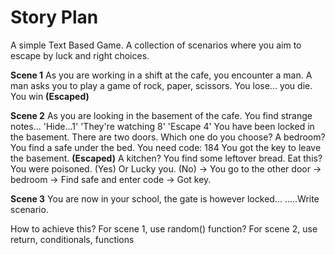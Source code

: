 # Story Plan

A simple Text Based Game. A collection of scenarios where you aim to escape by luck and right choices.

**Scene 1**
As you are working in a shift at the cafe, you encounter a man. A man asks you to play a game of rock, paper, scissors.
You lose... you die.
You win **(Escaped)**

**Scene 2**
As you are looking in the basement of the cafe. You find strange notes...
'Hide...1'
'They're watching 8'
'Escape 4'
You have been locked in the basement. There are two doors. Which one do you choose?
A bedroom?
  You find a safe under the bed. You need code: 184
  You got the key to leave the basement. **(Escaped)**
A kitchen?
  You find some leftover bread. Eat this?
     You were poisoned. (Yes)
     Or
     Lucky you. (No) -> You go to the other door -> bedroom -> Find safe and enter code -> Got key.

**Scene 3**
You are now in your school, the gate is however locked...
.....Write scenario.

How to achieve this?
For scene 1, use random() function?
For scene 2, use return, conditionals, functions



